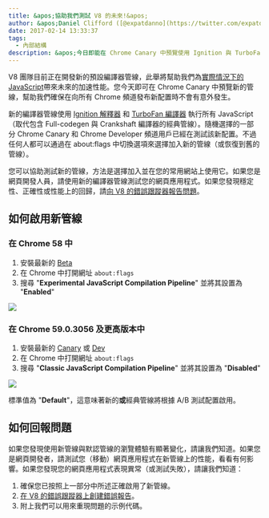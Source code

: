 ```yaml
---
title: &apos;協助我們測試 V8 的未來!&apos;
author: &apos;Daniel Clifford ([@expatdanno](https://twitter.com/expatdanno)), 原始慕尼黑 V8 啤酒釀造師&apos;
date: 2017-02-14 13:33:37
tags:
  - 內部結構
description: &apos;今日即能在 Chrome Canary 中預覽使用 Ignition 與 TurboFan 的 V8 新編譯器管線!&apos;
---
```

V8 團隊目前正在開發新的預設編譯器管線，此舉將幫助我們為[實際情況下的 JavaScript](/blog/real-world-performance)帶來未來的加速性能。您今天即可在 Chrome Canary 中預覽新的管線，幫助我們確保在向所有 Chrome 頻道發布新配置時不會有意外發生。

<!--truncate-->
新的編譯器管線使用 [Ignition 解釋器](/blog/ignition-interpreter) 和 [TurboFan 編譯器](/docs/turbofan) 執行所有 JavaScript（取代包含 Full-codegen 與 Crankshaft 編譯器的經典管線）。隨機選擇的一部分 Chrome Canary 和 Chrome Developer 頻道用戶已經在測試該新配置。不過任何人都可以通過在 about:flags 中切換選項來選擇加入新的管線（或恢復到舊的管線）。

您可以協助測試新的管線，方法是選擇加入並在您的常用網站上使用它。如果您是網頁開發人員，請使用新的編譯器管線測試您的網頁應用程式。如果您發現穩定性、正確性或性能上的回歸，請[向 V8 的錯誤跟蹤器報告問題](https://bugs.chromium.org/p/v8/issues/entry?template=Bug%20report%20for%20the%20new%20pipeline)。

## 如何啟用新管線

### 在 Chrome 58 中

1. 安裝最新的 [Beta](https://www.google.com/chrome/browser/beta.html)
2. 在 Chrome 中打開網址 `about:flags`
3. 搜尋 "**Experimental JavaScript Compilation Pipeline**" 並將其設置為 "**Enabled**"

![](/_img/test-the-future/58.png)

### 在 Chrome 59.0.3056 及更高版本中

1. 安裝最新的 [Canary](https://www.google.com/chrome/browser/canary.html) 或 [Dev](https://www.google.com/chrome/browser/desktop/index.html?extra=devchannel)
2. 在 Chrome 中打開網址 `about:flags`
3. 搜尋 "**Classic JavaScript Compilation Pipeline**" 並將其設置為 "**Disabled**"

![](/_img/test-the-future/59.png)

標準值為 "**Default**"，這意味著新的**或**經典管線將根據 A/B 測試配置啟用。

## 如何回報問題

如果您發現使用新管線與默認管線的瀏覽體驗有顯著變化，請讓我們知道。如果您是網頁開發者，請測試您（移動）網頁應用程式在新管線上的性能，看看有何影響。如果您發現您的網頁應用程式表現異常（或測試失敗），請讓我們知道：

1. 確保您已按照上一部分中所述正確啟用了新管線。
2. [在 V8 的錯誤跟蹤器上創建錯誤報告](https://bugs.chromium.org/p/v8/issues/entry?template=Bug%20report%20for%20the%20new%20pipeline)。
3. 附上我們可以用來重現問題的示例代碼。
